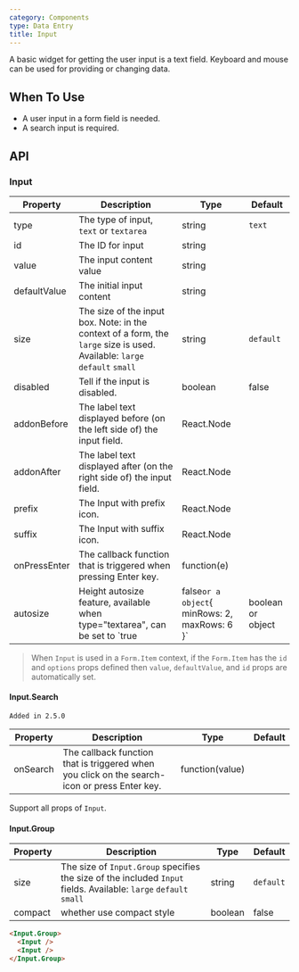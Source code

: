 ```yaml
---
category: Components
type: Data Entry
title: Input
---
```


A basic widget for getting the user input is a text field.
Keyboard and mouse can be used for providing or changing data.

## When To Use

- A user input in a form field is needed.
- A search input is required.

## API

### Input

| Property       | Description           | Type     | Default       |
|----------------|-----------------------|----------|---------------|
| type | The type of input, `text` or `textarea` | string  | `text`    |
| id | The ID for input | string |   |
| value | The input content value | string |   |
| defaultValue | The initial input content | string |   |
| size | The size of the input box. Note: in the context of a form, the `large` size is used. Available: `large` `default` `small` | string | `default` |
| disabled | Tell if the input is disabled. | boolean | false |
| addonBefore | The label text displayed before (on the left side of) the input field. | React.Node |   |
| addonAfter | The label text displayed after (on the right side of) the input field. | React.Node  |   |
| prefix | The Input with prefix icon. | React.Node | |
| suffix | The Input with suffix icon. | React.Node | |
| onPressEnter | The callback function that is triggered when pressing Enter key. | function(e) |   |
| autosize | Height autosize feature, available when type="textarea", can be set to `true|false` or a object `{ minRows: 2, maxRows: 6 }` | boolean or object | false |

> When `Input` is used in a `Form.Item` context, if the `Form.Item` has the `id` and `options` props defined
then `value`, `defaultValue`, and `id` props are automatically set.

#### Input.Search

`Added in 2.5.0`

| Property  | Description                          | Type       | Default |
|-----------|--------------------------------------|------------|---------|
| onSearch | The callback function that is triggered when you click on the search-icon or press Enter key. | function(value) |  |

Support all props of `Input`.

#### Input.Group

| Property  | Description                      | Type   | Default   |
|-----------|----------------------------------|--------|-----------|
|  size | The size of `Input.Group` specifies the size of the included `Input` fields. Available: `large` `default` `small` | string | `default` |
|  compact | whether use compact style | boolean | false |


```html
<Input.Group>
  <Input />
  <Input />
</Input.Group>
```
